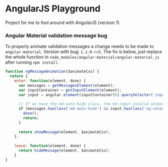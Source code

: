 # AngularJS Playground

Project for me to fool around with AngularJS (version 1).


### Angular Material validation message bug

To properly animate validation messages a change needs to be made to `angular-material`. 
Version with bug: `1.1.0-rc5`. The fix is below, just replace the whole function in `node_modules/angular-material/angular-material.js` after running `npm install`.

```javascript
function ngMessageAnimation($animateCss) {
  return {
    enter: function(element, done) {
      var messages = getMessagesElement(element);
      var inputContainer = getInputElement(element);
      var input = angular.element(inputContainer[0].querySelector('input'));
  
      // If we have the md-auto-hide class, the md-input-invalid animation will fire, so we can skip
      if (messages.hasClass('md-auto-hide') && input.hasClass('ng-untouched')) {
        done();
        return;
      }
  
      return showMessage(element, $animateCss);
    },
  
    leave: function(element, done) {
      return hideMessage(element, $animateCss);
    }
}
```